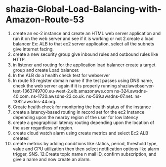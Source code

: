 # shazia-Global-Load-Balancing-with-Amazon-Route-53
1. create an ec-2 instance and create an HTML web server application and run it on the web server and see if it is working or not
2.create a load balancer Ex: ALB to that ec2 server application, select all the subnets give internet facing.
4. create a new security group give inbound rules and outbound rules like HTTP.
5. in listener and routing for the application load balancer create a target group and create Load balancer.
6. In the ALB do a health check test for webserver
7. In route 53 register domain name if the test passes using DNS name, check the web server again if it is properly running
shaziawebserver-test-1363749700.eu-west-2.elb.amazonaws.com
ns-324.awsdns-40.com.
ns-1720.awsdns-23.co.uk.
ns-569.awsdns-07.net.
ns-1382.awsdns-44.org.
8. Create health check for monitoring the health status of the instance 
8. create a latency-based routing in record set for the ec2 Instance depending upon the nearby region of the user for low latency
9. create a geographical latency routing depending upon the location of the user regardless of region.
10. create cloud watch alarm using create metrics and select Ec2 ALB created
11. create metrics by adding conditions like statics, period, threshold type, value and CPU utilization then then select notification options like alarm trigger, SNS.
12.Create topic name n mail ID, confirm subscription, and give a name and now create an alarm.


